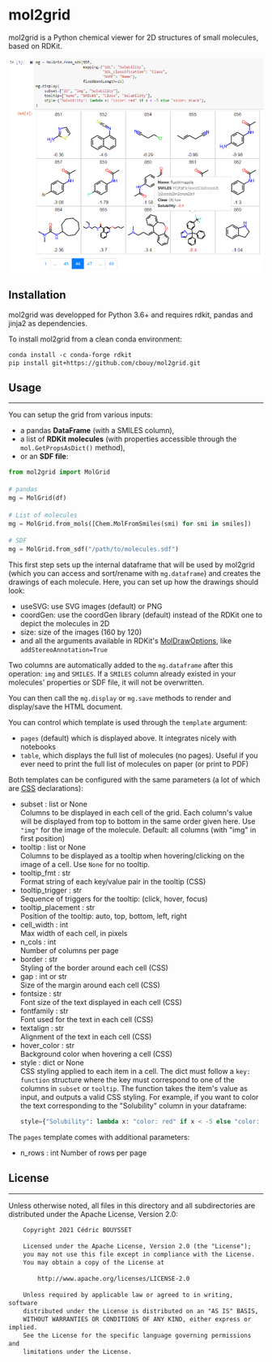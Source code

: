 # mol2grid

mol2grid is a Python chemical viewer for 2D structures of small molecules, based on RDKit.

![Demo showing mol2grid's integration in a Jupyter notebook](demo.png)

## Installation

mol2grid was developped for Python 3.6+ and requires rdkit, pandas and jinja2 as dependencies.

To install mol2grid from a clean conda environment:
```shell
conda install -c conda-forge rdkit
pip install git+https://github.com/cbouy/mol2grid.git
```

## Usage
---

You can setup the grid from various inputs:
* a pandas **DataFrame** (with a SMILES column),
* a list of **RDKit molecules** (with properties accessible through the `mol.GetPropsAsDict()` method),
* or an **SDF file**:

```python
from mol2grid import MolGrid

# pandas
mg = MolGrid(df)

# List of molecules
mg = MolGrid.from_mols([Chem.MolFromSmiles(smi) for smi in smiles])

# SDF
mg = MolGrid.from_sdf("/path/to/molecules.sdf")
```

This first step sets up the internal dataframe that will be used by mol2grid (which you can access and sort/rename with `mg.dataframe`) and creates the drawings of each molecule.
Here, you can set up how the drawings should look:

  * useSVG: use SVG images (default) or PNG
  * coordGen: use the coordGen library (default) instead of the RDKit one to depict the molecules in 2D
  * size: size of the images (160 by 120)
  * and all the arguments available in RDKit's [MolDrawOptions](https://www.rdkit.org/docs/source/rdkit.Chem.Draw.rdMolDraw2D.html#rdkit.Chem.Draw.rdMolDraw2D.MolDrawOptions), like `addStereoAnnotation=True`

Two columns are automatically added to the `mg.dataframe` after this operation: `img` and `SMILES`. If a `SMILES` column already existed in your molecules' properties or SDF file, it will not be overwritten.

You can then call the `mg.display` or `mg.save` methods to render and display/save the HTML document.
  
You can control which template is used through the `template` argument:
  * `pages` (default) which is displayed above. It integrates nicely with notebooks
  * `table`, which displays the full list of molecules (no pages). Useful if you ever need to print the full list of molecules on paper (or print to PDF)

Both templates can be configured with the same parameters (a lot of which are [CSS](https://www.w3schools.com/cssref/) declarations):

* subset : list or None  
    Columns to be displayed in each cell of the grid. Each column's value will be displayed from top to bottom in the same order given here. Use `"img"` for the image of the molecule. Default: all columns (with "img" in first position)
* tooltip : list or None  
    Columns to be displayed as a tooltip when hovering/clicking on the image of a cell. Use `None` for no tooltip.
* tooltip_fmt : str  
    Format string of each key/value pair in the tooltip (CSS)
* tooltip_trigger : str  
    Sequence of triggers for the tooltip: (click, hover, focus)
* tooltip_placement : str  
    Position of the tooltip: auto, top, bottom, left, right
* cell_width : int  
    Max width of each cell, in pixels
* n_cols : int  
    Number of columns per page
* border : str  
    Styling of the border around each cell (CSS)
* gap : int or str  
    Size of the margin around each cell (CSS)
* fontsize : str  
    Font size of the text displayed in each cell (CSS)
* fontfamily : str  
    Font used for the text in each cell (CSS)
* textalign : str  
    Alignment of the text in each cell (CSS)
* hover_color : str  
    Background color when hovering a cell (CSS)
* style : dict or None  
    CSS styling applied to each item in a cell. The dict must follow a `key: function` structure where the key must correspond to one of the columns in `subset` or `tooltip`. The function takes the item's value as input, and outputs a valid CSS styling. For example, if you want to color the text corresponding to the "Solubility"
    column in your dataframe:
    ```python
    style={"Solubility": lambda x: "color: red" if x < -5 else "color: black"}
    ```

The `pages` template comes with additional parameters:

* n_rows : int
    Number of rows per page
    

## License
---

Unless otherwise noted, all files in this directory and all subdirectories are distributed under the Apache License, Version 2.0:
```
    Copyright 2021 Cédric BOUYSSET

    Licensed under the Apache License, Version 2.0 (the "License");
    you may not use this file except in compliance with the License.
    You may obtain a copy of the License at

        http://www.apache.org/licenses/LICENSE-2.0

    Unless required by applicable law or agreed to in writing, software
    distributed under the License is distributed on an "AS IS" BASIS,
    WITHOUT WARRANTIES OR CONDITIONS OF ANY KIND, either express or implied.
    See the License for the specific language governing permissions and
    limitations under the License.
```